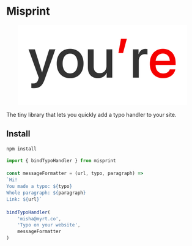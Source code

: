 # Misprint

<p align="center">
    <img src="./logo.png" width="442px">
<p>

The tiny library that lets you quickly add a typo handler to your site.

## Install

```sh
npm install 
```

```js
import { bindTypoHandler } from misprint

const messageFormatter = (url, typo, paragraph) =>
`Hi!
You made a typo: ${typo}
Whole paragraph: ${paragraph}
Link: ${url}`

bindTypoHandler(
    'misha@myrt.co',
    'Typo on your website',
    messageFormatter
)
```

